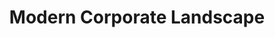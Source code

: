---
title: "Modern Corporate Landscape"
description: "Contemporary applications and challenges of corporate personhood"
collection_type: "memorandum"
reading_level: "3"
section: 4
content_level_1: |
  Companies today face new challenges.
  They must balance rights with responsibilities.
  Technology changes how companies work.
content_level_3: |
  Modern corporations navigate complex regulatory environments.
  Corporate responsibilities extend beyond traditional business operations.
  Technological advancement impacts corporate governance and accountability.
content_level_5: |
  Contemporary corporations operate within intricate regulatory frameworks.
  Corporate obligations transcend conventional operational parameters.
  Technological innovation influences governance structures and accountability mechanisms.
title_level_1: "Today's Company World"
title_level_3: "Modern Business Challenges"
title_level_5: "Contemporary Corporate Environment"
---